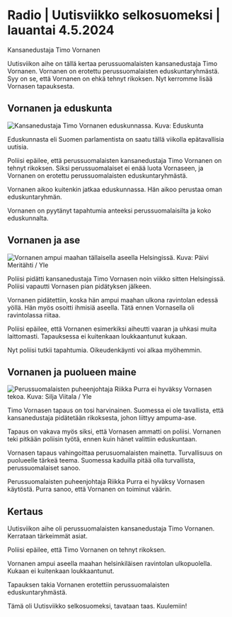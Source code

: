 # Radio \| Uutisviikko selkosuomeksi \| lauantai 4.5.2024

Kansanedustaja Timo Vornanen

Uutisviikon aihe on tällä kertaa perussuomalaisten kansanedustaja Timo Vornanen. Vornanen on erotettu perussuomalaisten eduskuntaryhmästä. Syy on se, että Vornanen on ehkä tehnyt rikoksen. Nyt kerromme lisää Vornasen tapauksesta.

## Vornanen ja eduskunta

![Kansanedustaja Timo Vornanen eduskunnassa. Kuva: Eduskunta](https://images.cdn.yle.fi/image/upload/c_crop,h_828,w_1473,x_0,y_124/ar_1.7777777777777777,c_fill,g_faces,h_431,w_767/dpr_1.0/q_auto:eco/f_auto/fl_lossy/v1714395346/39-1277971662f98a3638a2)

Eduskunnasta eli Suomen parlamentista on saatu tällä viikolla epätavallisia uutisia.

Poliisi epäilee, että perussuomalaisten kansanedustaja Timo Vornanen on tehnyt rikoksen. Siksi perussuomalaiset ei enää luota Vornaseen, ja Vornanen on erotettu perussuomalaisten eduskuntaryhmästä.

Vornanen aikoo kuitenkin jatkaa eduskunnassa. Hän aikoo perustaa oman eduskuntaryhmän.

Vornanen on pyytänyt tapahtumia anteeksi perussuomalaisilta ja koko eduskunnalta.

## Vornanen ja ase

![Vornanen ampui maahan tällaisella aseella Helsingissä. Kuva: Päivi Meritähti / Yle](https://images.cdn.yle.fi/image/upload/c_crop,h_2265,w_4028,x_3,y_507/ar_1.7777777777777777,c_fill,g_faces,h_431,w_767/dpr_1.0/q_auto:eco/f_auto/fl_lossy/v1714650931/39-127947466337d9a6873b)

Poliisi pidätti kansanedustaja Timo Vornasen noin viikko sitten Helsingissä. Poliisi vapautti Vornasen pian pidätyksen jälkeen.

Vornanen pidätettiin, koska hän ampui maahan ulkona ravintolan edessä yöllä. Hän myös osoitti ihmisiä aseella. Tätä ennen Vornasella oli ravintolassa riitaa.

Poliisi epäilee, että Vornanen esimerkiksi aiheutti vaaran ja uhkasi muita laittomasti. Tapauksessa ei kuitenkaan loukkaantunut kukaan.

Nyt poliisi tutkii tapahtumia. Oikeudenkäynti voi alkaa myöhemmin.

## Vornanen ja puolueen maine

![Perussuomalaisten puheenjohtaja Riikka Purra ei hyväksy Vornasen tekoa. Kuva: Silja Viitala / Yle](https://images.cdn.yle.fi/image/upload/c_crop,h_3285,w_5841,x_0,y_38/ar_1.7777777777777777,c_fill,g_faces,h_431,w_767/dpr_1.0/q_auto:eco/f_auto/fl_lossy/v1714661185/39-12796236633a6fff304f)

Timo Vornasen tapaus on tosi harvinainen. Suomessa ei ole tavallista, että kansanedustaja pidätetään rikoksesta, johon liittyy ampuma-ase.

Tapaus on vakava myös siksi, että Vornasen ammatti on poliisi. Vornanen teki pitkään poliisin työtä, ennen kuin hänet valittiin eduskuntaan.

Vornasen tapaus vahingoittaa perusuomalaisten mainetta. Turvallisuus on puolueelle tärkeä teema. Suomessa kaduilla pitää olla turvallista, perussuomalaiset sanoo.

Perussuomalaisten puheenjohtaja Riikka Purra ei hyväksy Vornasen käytöstä. Purra sanoo, että Vornanen on toiminut väärin.

## Kertaus

Uutisviikon aihe oli perussuomalaisten kansanedustaja Timo Vornanen. Kerrataan tärkeimmät asiat.

Poliisi epäilee, että Timo Vornanen on tehnyt rikoksen.

Vornanen ampui aseella maahan helsinkiläisen ravintolan ulkopuolella. Kukaan ei kuitenkaan loukkaantunut.

Tapauksen takia Vornanen erotettiin perussuomalaisten eduskuntaryhmästä.

Tämä oli Uutisviikko selkosuomeksi, tavataan taas. Kuulemiin!

